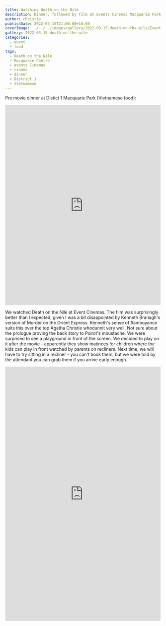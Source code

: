 ```yaml
---
title: Watching Death on the Nile
description: Dinner, followed by film at Events Cinemas Macquarie Park
author: christie
publishDate: 2022-03-15T21:00:00+10:00
coverImage: ../../../images/gallery/2022-03-15-death-on-the-nile/Event Cinema.jpeg
gallery: 2022-03-15-death-on-the-nile
categories:
  - event
  - food
tags:
  - Death on the Nile
  - Macquarie Centre
  - events Cinemas
  - cinema
  - dinner
  - District 1
  - Vietnamese
---
```


Pre movie dinner at Distict 1 Macquarie Park (Vietnamese food):

<iframe src="https://www.facebook.com/plugins/post.php?href=https%3A%2F%2Fwww.facebook.com%2Fchris1.tham%2Fposts%2Fpfbid0NE8p48RzMKRVzTDeazoLxtERybb9ZDA6SYNLPjyfLz3jAEzKvA4D9v6Kgi7RKQ7Tl&show_text=true&width=500" width="500" height="645" style="border:none;overflow:hidden" scrolling="no" frameborder="0" allowfullscreen="true" allow="autoplay; clipboard-write; encrypted-media; picture-in-picture; web-share"></iframe>

We watched Death on the Nile at Event Cinemas. The film was surprisingly better than I expected, given I was a bit disappointed by Kenneth Branagh's version of Murder on the Orient Express. Kenneth's sense of flamboyance suits this over the top Agatha Christie whodunnit very well. Not sure about the prologue proving the back story to Poirot's moustache. We were surprised to see a playground in front of the screen. We decided to play on it after the movie - apparently they show matinees for children where the kids can play in front watched by parents on recliners. Next time, we will have to try sitting in a recliner - you can't book them, but we were told by the attendant you can grab them if you arrive early enough.

<iframe src="https://www.facebook.com/plugins/post.php?href=https%3A%2F%2Fwww.facebook.com%2Fchris1.tham%2Fposts%2Fpfbid036zd8E6pvyeZJuE5Wtm4aj5cLD82myg2d19HHyDcsJZoMTgQ8QsbH2mnDnxkyJKbSl&show_text=true&width=500" width="500" height="819" style="border:none;overflow:hidden" scrolling="no" frameborder="0" allowfullscreen="true" allow="autoplay; clipboard-write; encrypted-media; picture-in-picture; web-share"></iframe>